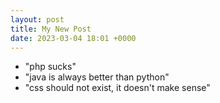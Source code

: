 ```yaml
---
layout: post
title: My New Post
date: 2023-03-04 18:01 +0000
---
```



* "php sucks"
* "java is always better than python"
* "css should not exist, it doesn't make sense"
